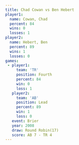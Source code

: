 ```yaml
---
title: Chad Cowan vs Ben Hebert
player1:           
  name: Cowan, Chad
  percent: 84      
  wins: 0          
  losses: 1        
player2:           
  name: Hebert, Ben
  percent: 89      
  wins: 1          
  losses: 0        
games:
 - player1:          
     team: 'TR'      
     position: Fourth
     percent: 84     
     win: 0          
     loss: 1         
   player2:        
     team: 'AB'    
     position: Lead
     percent: 89   
     win: 1        
     loss: 0       
   event: Brier         
   year: 2008           
   draw: Round Robin(17)
   score: AB 7 - TR 4   
---
```

